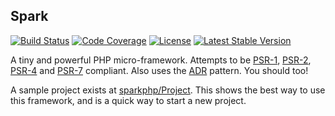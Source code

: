 ## Spark
[![Build Status](https://img.shields.io/travis/sparkphp/Spark.svg)](https://travis-ci.org/sparkphp/Spark)
[![Code Coverage](https://img.shields.io/coveralls/sparkphp/Spark.svg)](https://coveralls.io/r/sparkphp/Spark)
[![License](https://img.shields.io/packagist/l/sparkphp/Spark.svg)](https://github.com/sparkphp/Spark/blob/master/LICENSE)
[![Latest Stable Version](https://img.shields.io/packagist/v/sparkphp/Spark.svg)](https://packagist.org/packages/sparkphp/Spark)

A tiny and powerful PHP micro-framework. Attempts to be [PSR-1](http://www.php-fig.org/psr/psr-1/),
[PSR-2](http://www.php-fig.org/psr/psr-2/), [PSR-4](http://www.php-fig.org/psr/psr-4/) and
[PSR-7](http://www.php-fig.org/psr/psr-7/) compliant. Also uses the [ADR](https://github.com/pmjones/adr)
pattern. You should too!

A sample project exists at [sparkphp/Project](https://github.com/sparkphp/Project). This shows the best
way to use this framework, and is a quick way to start a new project.